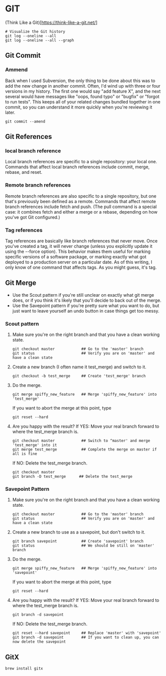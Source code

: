 # GIT


(Think Like a Git)[https://think-like-a-git.net/]


```
# Visualize the Git history
git log --oneline --all
git log --oneline --all --graph
```

## Git Commit
### Ammend
Back when I used Subversion, the only thing to be done about this was to add the new change in another commit. Often, I'd wind up with three or four versions in my history. The first one would say "add feature X", and the next several would have messages like "oops, found typo" or "bugfix" or "forgot to run tests".
This keeps all of your related changes bundled together in one commit, so you can understand it more quickly when you're reviewing it later.
```
git commit --amend
```

## Git References
### local branch reference
Local branch references are specific to a single repository: your local one. Commands that affect local branch references include commit, merge, rebase, and reset.

### Remote branch references
Remote branch references are also specific to a single repository, but one that's previously been defined as a remote. Commands that affect remote branch references include fetch and push.
(The pull command is a special case: it combines fetch and either a merge or a rebase, depending on how you've got Git configured.)

### Tag references
Tag references are basically like branch references that never move. Once you've created a tag, it will never change (unless you explicitly update it using the --force option). This behavior makes them useful for marking specific versions of a software package, or marking exactly what got deployed to a production server on a particular date. As of this writing, I only know of one command that affects tags. As you might guess, it's tag.

## Git Merge
- Use the Scout pattern if you're still unclear on exactly what git merge does, or if you think it's likely that you'll decide to back out of the merge.
- Use the Savepoint pattern if you're pretty sure what you want to do, but just want to leave yourself an undo button in case things get too messy.
### Scout pattern

1. Make sure you're on the right branch and that you have a clean working state.
   ```
   git checkout master            ## Go to the 'master' branch
   git status                     ## Verify you are on 'master' and have a clean state
   ```
2. Create a new branch (I often name it test_merge) and switch to it.
   ```
   git checkout -b test_merge     ## Create 'test_merge' branch
   ```
3. Do the merge.
   ```
   git merge spiffy_new_feature   ## Merge 'spiffy_new_feature' into 'test_merge'
   ```
   If you want to abort the merge at this point, type
   ```
   git reset --hard 
   ```
4. Are you happy with the result?
   If YES: Move your real branch forward to where the test_merge branch is.
   ```
   git checkout master            ## Switch to ^master' and merge 'test_merge' into it
   git merge test_merge           ## Complete the merge on master if all is fine
   ```

   If NO: Delete the test_merge branch.
   ```
   git checkout master
   git branch -D test_merge      ## Delete the test_merge
   ```

### Savepoint Pattern
1. Make sure you're on the right branch and that you have a clean working state.
   ```
   git checkout master            ## Go to the 'master' branch
   git status                     ## Verify you are on 'master' and have a clean state
   ```
2. Create a new branch to use as a savepoint, but don't switch to it.
   ```
   git branch savepoint           ## Create 'savepoint' branch
   git status                     ## We should be still on 'master' branch
   ```
3. Do the merge.
   ```
   git merge spiffy_new_feature   ## Merge 'spiffy_new_feature' into 'savepoint'
   ```
   If you want to abort the merge at this point, type
   ```
   git reset --hard
   ```
4. Are you happy with the result?
   If YES: Move your real branch forward to where the test_merge branch is.
   ```
   git branch -d savepoint        
   ```

   If NO: Delete the test_merge branch.
   ```
   git reset --hard savepoint     ## Replace 'master' with 'savepoint'
   git branch -d savepoint        ## If you want to clean up, you can now delete the savepoint
   ```





## GitX
```
brew install gitx
```
